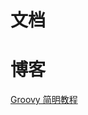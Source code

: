 # 文档

# 博客

[Groovy 简明教程](https://www.qikqiak.com/post/groovy-simple-tutorial/?hmsr=toutiao.io&utm_medium=toutiao.io&utm_source=toutiao.io)